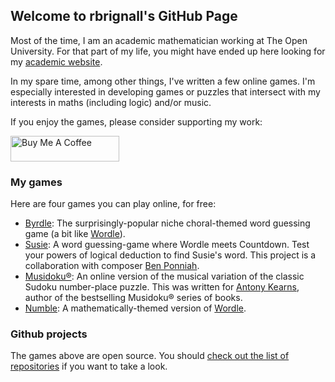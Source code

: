 ## Welcome to rbrignall's GitHub Page

Most of the time, I am an academic mathematician working at The Open University. For that part of my life, you might have ended up here looking for my [academic website](http://users.mct.open.ac.uk/rb8599/).

In my spare time, among other things, I've written a few online games. I'm especially interested in developing games or puzzles that intersect with my interests in maths (including logic) and/or music.

If you enjoy the games, please consider supporting my work:

<a href="https://www.buymeacoffee.com/rbrignall" target="_blank"><img src="https://cdn.buymeacoffee.com/buttons/default-orange.png" alt="Buy Me A Coffee" height="41" width="174"></a>

### My games

Here are four games you can play online, for free:

- [Byrdle](https://www.byrdle.net/): The surprisingly-popular niche choral-themed word guessing game (a bit like [Wordle](https://www.nytimes.com/games/wordle/index.html)).
- [Susie](https://susie.rbrignall.org.uk): A word guessing-game where Wordle meets Countdown. Test your powers of logical deduction to find Susie's word. This project is a collaboration with composer [Ben Ponniah](https://benponniah.com/).
- [Musidoku®](https://musidoku.com/): An online version of the musical variation of the classic Sudoku number-place puzzle. This was written for [Antony Kearns](https://antonykearns.com/), author of the bestselling Musidoku® series of books.
- [Numble](https://rbrignall.github.io/numble/): A mathematically-themed version of [Wordle](https://www.nytimes.com/games/wordle/index.html).

### Github projects

The games above are open source. You should [check out the list of repositories](https://github.com/rbrignall/) if you want to take a look.
